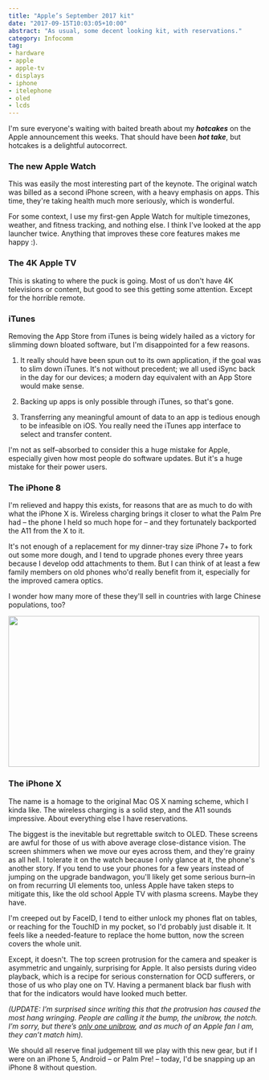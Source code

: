 ```yaml
---
title: "Apple’s September 2017 kit"
date: "2017-09-15T10:03:05+10:00"
abstract: "As usual, some decent looking kit, with reservations."
category: Infocomm
tag:
- hardware
- apple
- apple-tv
- displays
- iphone
- itelephone
- oled
- lcds
---
```

I'm sure everyone's waiting with baited breath about my ***hotcakes*** on the Apple announcement this weeks. That should have been ***hot take***, but hotcakes is a delightful autocorrect.


### The new Apple Watch

This was easily the most interesting part of the keynote. The original watch was billed as a second iPhone screen, with a heavy emphasis on apps. This time, they're taking health much more seriously, which is wonderful.

For some context, I use my first-gen Apple Watch for multiple timezones, weather, and fitness tracking, and nothing else. I think I've looked at the app launcher twice. Anything that improves these core features makes me happy :).


### The 4K Apple TV

This is skating to where the puck is going. Most of us don't have 4K televisions or content, but good to see this getting some attention. Except for the horrible remote.


### iTunes

Removing the App Store from iTunes is being widely hailed as a victory for slimming down bloated software, but I'm disappointed for a few reasons.

1. It really should have been spun out to its own application, if the goal was to slim down iTunes. It's not without precedent; we all used iSync back in the day for our devices; a modern day equivalent with an App Store would make sense.

2. Backing up apps is only possible through iTunes, so that's gone.

3. Transferring any meaningful amount of data to an app is tedious enough to be infeasible on iOS. You really need the iTunes app interface to select and transfer content.

I'm not as self–absorbed to consider this a huge mistake for Apple, especially given how most people do software updates. But it's a huge mistake for their power users.


### The iPhone 8

I'm relieved and happy this exists, for reasons that are as much to do with what the iPhone X is. Wireless charging brings it closer to what the Palm Pre had – the phone I held so much hope for – and they fortunately backported the A11 from the X to it.

It's not enough of a replacement for my dinner-tray size iPhone 7+ to fork out some more dough, and I tend to upgrade phones every three years because I develop odd attachments to them. But I can think of at least a few family members on old phones who'd really benefit from it, especially for the improved camera optics.

I wonder how many more of these they'll sell in countries with large Chinese populations, too?

<p><img src="https://rubenerd.com/files/2017/iphone_x@1x.jpg" srcset="https://rubenerd.com/files/2017/iphone_x@1x.jpg 1x, https://rubenerd.com/files/2017/iphone_x@2x.jpg 2x" alt="" style="width:500px; height:300px;" /></p>


### The iPhone X

The name is a homage to the original Mac OS X naming scheme, which I kinda like. The wireless charging is a solid step, and the A11 sounds impressive. About everything else I have reservations.

The biggest is the inevitable but regrettable switch to OLED. These screens are awful for those of us with above average close-distance vision. The screen shimmers when we move our eyes across them, and they're grainy as all hell. I tolerate it on the watch because I only glance at it, the phone's another story. If you tend to use your phones for a few years instead of jumping on the upgrade bandwagon, you'll likely get some serious burn–in on from recurring UI elements too, unless Apple have taken steps to mitigate this, like the old school Apple TV with plasma screens. Maybe they have.

I'm creeped out by FaceID, I tend to either unlock my phones flat on tables, or reaching for the TouchID in my pocket, so I'd probably just disable it. It feels like a needed-feature to replace the home button, now the screen covers the whole unit. 

Except, it doesn't. The top screen protrusion for the camera and speaker is asymmetric and ungainly, surprising for Apple. It also persists during video playback, which is a recipe for serious consternation for OCD sufferers, or those of us who play one on TV. Having a permanent black bar flush with that for the indicators would have looked much better.

<p style="font-style:italic">(UPDATE: I’m surprised since writing this that the protrusion has caused the most hang wringing. People are calling it the bump, the unibrow, the notch. I’m sorry, but there’s <a href="https://rubenerd.com/electroboom-on-the-right-hand-rule/">only one unibrow</a>, and as much of an Apple fan I am, they can’t match him).</p>

We should all reserve final judgement till we play with this new gear, but if I were on an iPhone 5, Android – or Palm Pre! – today, I'd be snapping up an iPhone 8 without question.

[the]: https://rubenerd.com/the-apple-watch/ "Rubénerd: Stop trying to make Apple Watch without 'the' happen"

